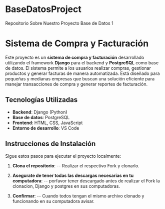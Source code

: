 # BaseDatosProject
Repositorio Sobre Nuestro Proyecto Base de Datos 1

# Sistema de Compra y Facturación

Este proyecto es un **sistema de compra y facturación** desarrollado utilizando el framework **Django** para el backend y **PostgreSQL** como base de datos. El sistema permite a los usuarios realizar compras, gestionar productos y generar facturas de manera automatizada. Está diseñado para pequeñas y medianas empresas que buscan una solución eficiente para manejar transacciones de compra y generar reportes de facturación.

## Tecnologías Utilizadas

- **Backend**: Django (Python)
- **Base de datos**: PostgreSQL
- **Frontend**: HTML, CSS, JavaScript
- **Entorno de desarrollo**: VS Code

## Instrucciones de Instalación

Sigue estos pasos para ejecutar el proyecto localmente:

1. **Clona el repositorio**:
   -- Realizar el respectivo Fork y clonarlo.

2. **Asegurate de tener todas las descargas necesarias en tu computadora**:
   -- porfavor tener descargado antes de realizar el Fork la clonacion, Django y postgres en sus computadoras.

3. **Confirmar**:
   -- Cuando todos tengan el mismo archivo clonado y funcionando en su computadora avisar.
